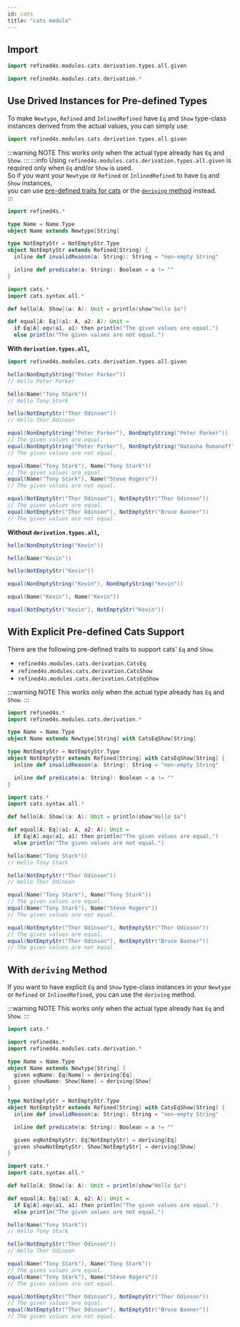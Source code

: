 ```yaml
---
id: cats
title: "cats module"
---
```


## Import
```scala
import refined4s.modules.cats.derivation.types.all.given
```
```scala
import refined4s.modules.cats.derivation.*
```

## Use Drived Instances for Pre-defined Types
To make `Newtype`, `Refined` and `InlinedRefined` have `Eq` and `Show` type-class instances derived from the actual values, you can simply use
```scala
import refined4s.modules.cats.derivation.types.all.given
```
:::warning NOTE
This works only when the actual type already has `Eq` and `Show`.
:::
:::info
Using `refined4s.modules.cats.derivation.types.all.given` is required only when `Eq` and/or `Show` is used.<br/>
So if you want your `Newtype` or `Refined` or `InlinedRefined` to have `Eq` and `Show` instances,<br/>
you can use [pre-defined traits for cats](#with-explicit-pre-defined-cats-support) or the [`deriving` method](#with-deriving-method) instead.<br/>
:::
```scala mdoc
import refined4s.*

type Name = Name.Type
object Name extends Newtype[String]

type NotEmptyStr = NotEmptyStr.Type
object NotEmptyStr extends Refined[String] {
  inline def invalidReason(a: String): String = "non-empty String"

  inline def predicate(a: String): Boolean = a != ""
}

import cats.*
import cats.syntax.all.*

def hello[A: Show](a: A): Unit = println(show"Hello $a")

def equal[A: Eq](a1: A, a2: A): Unit =
  if Eq[A].eqv(a1, a1) then println("The given values are equal.")
  else println("The given values are not equal.")
```

**With `derivation.types.all`,**

```scala {1}
import refined4s.modules.cats.derivation.types.all.given

hello(NonEmptyString("Peter Parker"))
// Hello Peter Parker

hello(Name("Tony Stark"))
// Hello Tony Stark

hello(NotEmptyStr("Thor Odinson"))
// Hello Thor Odinson

equal(NonEmptyString("Peter Parker"), NonEmptyString("Peter Parker"))
// The given values are equal.
equal(NonEmptyString("Peter Parker"), NonEmptyString("Natasha Romanoff"))
// The given values are not equal.

equal(Name("Tony Stark"), Name("Tony Stark"))
// The given values are equal.
equal(Name("Tony Stark"), Name("Steve Rogers"))
// The given values are not equal.

equal(NotEmptyStr("Thor Odinson"), NotEmptyStr("Thor Odinson"))
// The given values are equal.
equal(NotEmptyStr("Thor Odinson"), NotEmptyStr("Bruce Banner"))
// The given values are not equal.
```

**Without `derivation.types.all`,**

```scala mdoc:fail
hello(NonEmptyString("Kevin"))
```
```scala mdoc:fail
hello(Name("Kevin"))
```
```scala mdoc:fail
hello(NotEmptyStr("Kevin"))
```
```scala mdoc:fail
equal(NonEmptyString("Kevin"), NonEmptyString("Kevin"))
```
```scala mdoc:fail
equal(Name("Kevin"), Name("Kevin"))
```
```scala mdoc:fail
equal(NotEmptyStr("Kevin"), NotEmptyStr("Kevin"))
```


## With Explicit Pre-defined Cats Support
There are the following pre-defined traits to support cats' `Eq` and `Show`.
* `refined4s.modules.cats.derivation.CatsEq`
* `refined4s.modules.cats.derivation.CatsShow`
* `refined4s.modules.cats.derivation.CatsEqShow`

:::warning NOTE
This works only when the actual type already has `Eq` and `Show`.
:::

```scala mdoc:reset {5,8}
import refined4s.*
import refined4s.modules.cats.derivation.*

type Name = Name.Type
object Name extends Newtype[String] with CatsEqShow[String]

type NotEmptyStr = NotEmptyStr.Type
object NotEmptyStr extends Refined[String] with CatsEqShow[String] {
  inline def invalidReason(a: String): String = "non-empty String"

  inline def predicate(a: String): Boolean = a != ""
}

import cats.*
import cats.syntax.all.*

def hello[A: Show](a: A): Unit = println(show"Hello $a")

def equal[A: Eq](a1: A, a2: A): Unit =
  if Eq[A].eqv(a1, a1) then println("The given values are equal.")
  else println("The given values are not equal.")
```

```scala
hello(Name("Tony Stark"))
// Hello Tony Stark

hello(NotEmptyStr("Thor Odinson"))
// Hello Thor Odinson

equal(Name("Tony Stark"), Name("Tony Stark"))
// The given values are equal.
equal(Name("Tony Stark"), Name("Steve Rogers"))
// The given values are not equal.

equal(NotEmptyStr("Thor Odinson"), NotEmptyStr("Thor Odinson"))
// The given values are equal.
equal(NotEmptyStr("Thor Odinson"), NotEmptyStr("Bruce Banner"))
// The given values are not equal.
```


## With `deriving` Method
If you want to have explicit `Eq` and `Show` type-class instances in your `Newtype` or `Refined` or `InlinedRefined`, you can use the `deriving` method.

:::warning NOTE
This works only when the actual type already has `Eq` and `Show`.
:::

```scala mdoc:reset {8-9,18-19}
import cats.*

import refined4s.*
import refined4s.modules.cats.derivation.*

type Name = Name.Type
object Name extends Newtype[String] {
  given eqName: Eq[Name] = deriving[Eq]
  given showName: Show[Name] = deriving[Show]
}

type NotEmptyStr = NotEmptyStr.Type
object NotEmptyStr extends Refined[String] with CatsEqShow[String] {
  inline def invalidReason(a: String): String = "non-empty String"

  inline def predicate(a: String): Boolean = a != ""

  given eqNotEmptyStr: Eq[NotEmptyStr] = deriving[Eq]
  given showNotEmptyStr: Show[NotEmptyStr] = deriving[Show]
}

import cats.*
import cats.syntax.all.*

def hello[A: Show](a: A): Unit = println(show"Hello $a")

def equal[A: Eq](a1: A, a2: A): Unit =
  if Eq[A].eqv(a1, a1) then println("The given values are equal.")
  else println("The given values are not equal.")
```

```scala
hello(Name("Tony Stark"))
// Hello Tony Stark

hello(NotEmptyStr("Thor Odinson"))
// Hello Thor Odinson

equal(Name("Tony Stark"), Name("Tony Stark"))
// The given values are equal.
equal(Name("Tony Stark"), Name("Steve Rogers"))
// The given values are not equal.

equal(NotEmptyStr("Thor Odinson"), NotEmptyStr("Thor Odinson"))
// The given values are equal.
equal(NotEmptyStr("Thor Odinson"), NotEmptyStr("Bruce Banner"))
// The given values are not equal.
```

